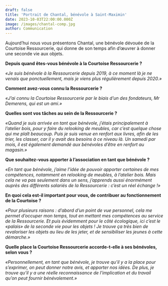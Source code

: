 ```yaml
---
draft: false
title: 'Portrait de Chantal, bénévole à Saint-Maximin'
date: 2023-10-03T22:00:00.000Z
image: /images/chantal-comp.jpg
author: Communication
---
```


Aujourd’hui nous vous présentons Chantal, une bénévole dévouée de la Courtoise Ressourcerie, qui donne de son temps afin d’œuvrer à donner une seconde vie aux objets.

**Depuis quand êtes-vous bénévole à la Courtoise Ressourcerie ?**

*«Je suis bénévole à la Ressourcerie depuis 2019, à ce moment là je ne venais que ponctuellement, mais je viens plus régulièrement depuis 2020.»*

**Comment avez-vous connu la Ressourcerie ?**

*«J’ai connu la Courtoise Ressourcerie par le biais d’un des fondateurs, Mr Demerens, qui est un ami.»*

**Quelles sont vos tâches au sein de la Ressourcerie ?**

*«Quand je suis arrivée en tant que bénévole, j’étais principalement à l’atelier bois, pour y faire du relooking de meubles, car c’est quelque chose qui me plaît beaucoup. Puis je suis venue en renfort aux livres, afin de les trier, les classer, car il y avait des besoins à ce niveau là. Un samedi par mois, il est également demandé aux bénévoles d’être en renfort au magasin.»*

**Que souhaitez-vous apporter à l’association en tant que bénévole ?**

*«En tant que bénévole, j’aime l’idée de pouvoir apporter certaines de mes compétences, notamment en relooking de meubles, à l’atelier bois. Mais cela ne va pas seulement dans un sens, j’apprends aussi énormément auprès des différents salariés de la Ressourcerie : c’est un réel échange !»*

**En quoi cela est-il important pour vous, de contribuer au fonctionnement de la Courtoise ?**

*«Pour plusieurs raisons : d’abord d’un point de vue personnel, cela me permet d’occuper mon temps, tout en mettant mes compétences au service de la Ressourcerie. Et puis évidemment pour le côté écologique, ici c’est le «palais» de la seconde vie pour les objets ! Je trouve ça très bien de revaloriser les objets au lieu de les jeter, et de sensibiliser les jeunes à cette démarche.»*

**Quelle place la Courtoise Ressourcerie accorde-t-elle à ses bénévoles, selon vous ?**

*«Personnellement, en tant que bénévole, je trouve qu’il y a la place pour s’exprimer, on peut donner notre avis, et apporter nos idées. De plus, je trouve qu’il y a une réelle reconnaissance de l’implication et du travail qu’on peut fournir bénévolement.»*
